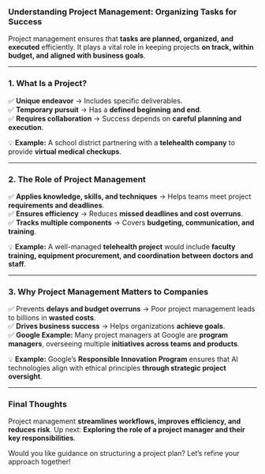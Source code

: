 ### **Understanding Project Management: Organizing Tasks for Success**

Project management ensures that **tasks are planned, organized, and executed** efficiently. It plays a vital role in keeping projects **on track, within budget, and aligned with business goals**.

---

### **1. What Is a Project?**
✅ **Unique endeavor** → Includes specific deliverables.  
✅ **Temporary pursuit** → Has a **defined beginning and end**.  
✅ **Requires collaboration** → Success depends on **careful planning and execution**.  

💡 **Example:** A school district partnering with a **telehealth company** to provide **virtual medical checkups**.

---

### **2. The Role of Project Management**
✅ **Applies knowledge, skills, and techniques** → Helps teams meet project **requirements and deadlines**.  
✅ **Ensures efficiency** → Reduces **missed deadlines and cost overruns**.  
✅ **Tracks multiple components** → Covers **budgeting, communication, and training**.  

💡 **Example:** A well-managed **telehealth project** would include **faculty training, equipment procurement, and coordination between doctors and staff**.

---

### **3. Why Project Management Matters to Companies**
✅ Prevents **delays and budget overruns** → Poor project management leads to billions in **wasted costs**.  
✅ **Drives business success** → Helps organizations **achieve goals**.  
✅ **Google Example:** Many project managers at Google are **program managers**, overseeing multiple **initiatives across teams and products**.  

💡 **Example:** Google’s **Responsible Innovation Program** ensures that AI technologies align with ethical principles **through strategic project oversight**.

---

### **Final Thoughts**
Project management **streamlines workflows, improves efficiency, and reduces risk**. Up next: **Exploring the role of a project manager and their key responsibilities**.

Would you like guidance on structuring a project plan? Let’s refine your approach together!
